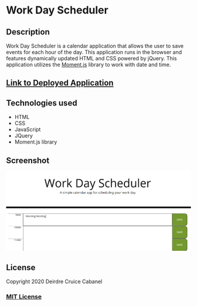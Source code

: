 # Work Day Scheduler 

## Description 
Work Day Scheduler is a calendar application that allows the user to save events for each hour of the day. This application runs in the browser and features dynamically updated HTML and CSS powered by jQuery.  This application utilizes the [Moment.js](https://momentjs.com/) library to work with date and time.  

## [Link to Deployed Application](https://dmcc789.github.io/dayPlanner/)

## Technologies used 
* HTML
* CSS
* JavaScript
* JQuery
* Moment.js library

## Screenshot 

![Application Screen Shot](Assets\DaySchedulerScreenshot1.png)

## License
Copyright 2020 Deirdre Cruice Cabanel
### [MIT License](https://opensource.org/licenses/MIT)